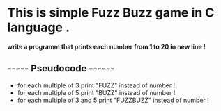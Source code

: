 # This is simple Fuzz Buzz game in C language .

<strong>write a programm that prints each number from 1 to 20 in new line ! </strong>

## ----- Pseudocode ------

   - for each multiple of 3 print "FUZZ" instead of number !
   - for each multiple of 5 print "BUZZ" instead of number !
   - for each multiple of 3 and 5  print "FUZZBUZZ" instead of number !